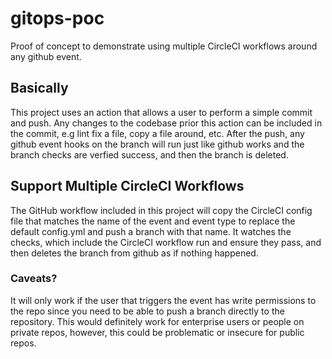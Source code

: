 # gitops-poc
Proof of concept to demonstrate using multiple CircleCI workflows around any github event. 

## Basically
This project uses an action that allows a user to perform a simple commit and push. Any changes to the codebase prior this action can be included in the commit, e.g lint fix a file, copy a file around, etc. After the push, any github event hooks on the branch will run just like github works and the branch checks are verfied success, and then the branch is deleted.

## Support Multiple CircleCI Workflows
The GitHub workflow included in this project will copy the CircleCI config file that matches the name of the event and event type to replace the default config.yml and push a branch with that name. It watches the checks, which include the CircleCI workflow run and ensure they pass, and then deletes the branch from github as if nothing happened.

### Caveats? 
It will only work if the user that triggers the event has write permissions to the repo since you need to be able to push a branch directly to the repository. This would definitely work for enterprise users or people on private repos, however, this could be problematic or insecure for public repos.

